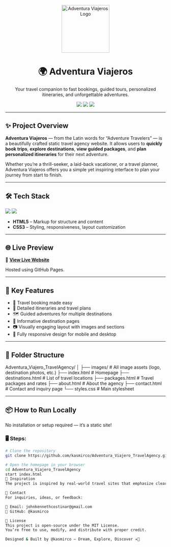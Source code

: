 <!-- Banner -->
<p align="center">
  <img src="https://raw.githubusercontent.com/kasmirco/Adventura_Viajero_TravelAgency/main/images/logo.png" width="150" alt="Adventura Viajeros Logo" />
</p>

<h1 align="center">🌍 Adventura Viajeros</h1>

<p align="center">
  Your travel companion to fast bookings, guided tours, personalized itineraries, and unforgettable adventures.
</p>

<p align="center">
  <img src="https://img.shields.io/badge/status-active-brightgreen.svg" />
  <img src="https://img.shields.io/badge/build-static-orange" />
  <img src="https://img.shields.io/badge/focus-travel%20&%20booking-blueviolet" />
</p>

---

## ✨ Project Overview

**Adventura Viajeros** — from the Latin words for “Adventure Travelers” — is a beautifully crafted static travel agency website. It allows users to **quickly book trips**, **explore destinations**, **view guided packages**, and **plan personalized itineraries** for their next adventure.

Whether you’re a thrill-seeker, a laid-back vacationer, or a travel planner, Adventura Viajeros offers you a simple yet inspiring interface to plan your journey from start to finish.

---

## 🛠️ Tech Stack

<p align="left">
  <img src="https://img.shields.io/badge/HTML5-E34F26?style=for-the-badge&logo=html5&logoColor=white" />
  <img src="https://img.shields.io/badge/CSS3-1572B6?style=for-the-badge&logo=css3&logoColor=white" />
</p>

- **HTML5** – Markup for structure and content  
- **CSS3** – Styling, responsiveness, layout customization

---

## 🌐 Live Preview

🔗 [**View Live Website**](https://kasmirco.github.io/Adventura_Viajero_TravelAgency/)

Hosted using GitHub Pages.

---

## 🧳 Key Features

- 🧭 Travel booking made easy
- 📌 Detailed itineraries and travel plans
- 🗺️ Guided adventures for multiple destinations
- 💬 Informative destination pages
- 📷 Visually engaging layout with images and sections
- 📱 Fully responsive design for mobile and desktop

---

## 📁 Folder Structure

Adventura_Viajero_TravelAgency/
│
├── images/ # All image assets (logo, destination photos, etc.)
├── index.html # Homepage
├── destinations.html # List of travel locations
├── packages.html # Travel packages and rates
├── about.html # About the agency
├── contact.html # Contact and inquiry page
└── styles.css # Main stylesheet

---

## 📦 How to Run Locally

No installation or setup required — it’s a static site!

### 🖥️ Steps:

```bash
# Clone the repository
git clone https://github.com/kasmirco/Adventura_Viajero_TravelAgency.git

# Open the homepage in your browser
cd Adventura_Viajero_TravelAgency
start index.html
🧠 Inspiration
The project is inspired by real-world travel sites that emphasize clear visuals, ease of booking, and destination storytelling. Adventura Viajeros aims to combine simplicity with a vibrant travel experience, making users feel ready to pack and go.

📧 Contact
For inquiries, ideas, or feedback:

📩 Email: johnkennethcostinar@gmail.com
🐙 GitHub: @kasmirco

📝 License
This project is open-source under the MIT License.
You’re free to use, modify, and distribute with proper credit.

Designed & Built by @kasmirco — Dream, Explore, Discover ✈️🧭
